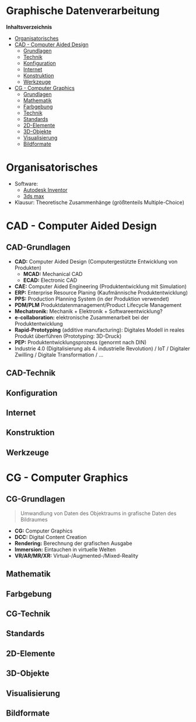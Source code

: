 <!----------
title: "Graphische Datenverarbeitung"
date: "Semester 5"
keywords: [Graphische Datenverarbeitung, GDV, CAD, CAE, CG, DHGE, Semester 5]
---------->

Graphische Datenverarbeitung
============================

<!-- md2apkg ignore-card -->

<!-- START doctoc generated TOC please keep comment here to allow auto update -->
<!-- DON'T EDIT THIS SECTION, INSTEAD RE-RUN doctoc TO UPDATE -->
**Inhaltsverzeichnis**

- [Organisatorisches](#organisatorisches)
- [CAD - Computer Aided Design](#cad---computer-aided-design)
  - [Grundlagen](#grundlagen)
  - [Technik](#technik)
  - [Konfiguration](#konfiguration)
  - [Internet](#internet)
  - [Konstruktion](#konstruktion)
  - [Werkzeuge](#werkzeuge)
- [CG - Computer Graphics](#cg---computer-graphics)
  - [Grundlagen](#grundlagen-1)
  - [Mathematik](#mathematik)
  - [Farbgebung](#farbgebung)
  - [Technik](#technik-1)
  - [Standards](#standards)
  - [2D-Elemente](#2d-elemente)
  - [3D-Objekte](#3d-objekte)
  - [Visualisierung](#visualisierung)
  - [Bildformate](#bildformate)

<!-- END doctoc generated TOC please keep comment here to allow auto update -->

<!--newpage-->

# Organisatorisches

<!-- md2apkg ignore-card -->

- Software:
  - [Autodesk Inventor](https://www.autodesk.de/solutions/autocad-and-inventor)
  - [3ds max](https://www.autodesk.de/products/3ds-max/overview)
- Klausur: Theoretische Zusammenhänge (größtenteils Multiple-Choice)

# CAD - Computer Aided Design

## CAD-Grundlagen

- **CAD:** Computer Aided Design (Computergestützte Entwicklung von Produkten)
  - **MCAD:** Mechanical CAD
  - **ECAD:** Electronic CAD
- **CAE:** Computer Aided Engineering (Produktentwicklung mit Simulation)
- **ERP:** Enterprise Resource Planing (Kaufmännische Produktentwicklung)
- **PPS:** Production Planning System (in der Produktion verwendet)
- **PDM/PLM** Produktdatenmanagement/Product Lifecycle Management
- **Mechatronik:** Mechanik + Elektronik + Softwareentwicklung?
- **e-collaboration:** elektronische Zusammenarbeit bei der Produktentwicklung
- **Rapid-Prototyping** (additive manufacturing): Digitales Modell in reales Produkt überführen (Prototyping: 3D-Druck)
- **PEP:** Produktentwicklungsprozess (genormt nach DIN)
- Industrie 4.0 (Digitalisierung als 4. industrielle Revolution) / IoT / Digitaler Zwilling / Digitale Transformation / ...

<!-- ziemlich viele einfache Begriffe, aber wir haben sehr viel Zeit damit verbracht (in BAckstage soll ein Glossar landen) -->

## CAD-Technik

## Konfiguration

## Internet

## Konstruktion

## Werkzeuge

# CG - Computer Graphics

## CG-Grundlagen

> Umwandlung von Daten des Objektraums in grafische Daten des Bildraumes

- **CG:** Computer Graphics
- **DCC:** Digital Content Creation
- **Rendering:** Berechnung der grafischen Ausgabe
- **Immersion:** Eintauchen in virtuelle Welten
- **VR/AR/MR/XR:** Virtual-/Augmented-/Mixed-Reality

## Mathematik

## Farbgebung

## CG-Technik

## Standards

## 2D-Elemente

## 3D-Objekte

## Visualisierung

## Bildformate
